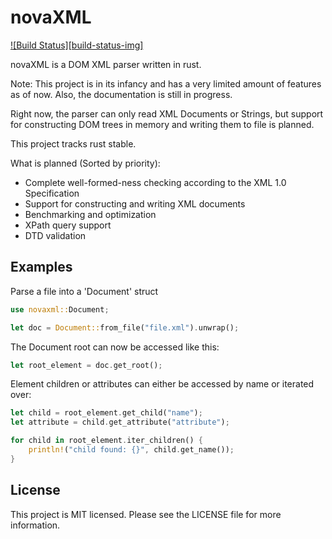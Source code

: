 novaXML
=======

[![Build Status][build-status-img]](https://travis-ci.org/happeens/novaxml)

novaXML is a DOM XML parser written in rust.

Note: This project is in its infancy and has a very limited amount of features as of now. Also, the documentation is still in progress.

Right now, the parser can only read XML Documents or Strings, but support for constructing DOM trees in memory and writing them to file is planned.

This project tracks rust stable.

What is planned (Sorted by priority):
* Complete well-formed-ness checking according to the XML 1.0 Specification
* Support for constructing and writing XML documents
* Benchmarking and optimization
* XPath query support
* DTD validation

Examples
--------
Parse a file into a 'Document' struct
```rust
use novaxml::Document;

let doc = Document::from_file("file.xml").unwrap();
```

The Document root can now be accessed like this:
```rust
let root_element = doc.get_root();
```

Element children or attributes can either be accessed by name or iterated over:
```rust
let child = root_element.get_child("name");
let attribute = child.get_attribute("attribute");

for child in root_element.iter_children() {
	println!("child found: {}", child.get_name());
}
```

License
--------
This project is MIT licensed. 
Please see the LICENSE file for more information.
